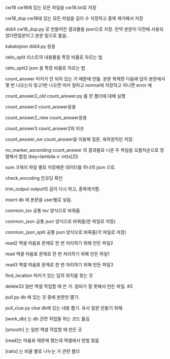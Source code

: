 cw18    cw18에 있는 모든 파일을 cw18.txt로 저장

cw18_dup    cw18에 있는 모든 파일을 길이 수 지정하고 중복 제거해서 저장

didi4   cw18_dup.py 로 만들어진 결과물을 json으로 저장. 만약 본문이 이전에 사용되 었다면질문이그 본문 밑으로 붙음..

kakatojson  didi4.py 응용

ratio_split 리스트의 내용물을 특정 비율로 자르는 법

ratio_split2    json 을 특정 비율로 자르는 법

count_answer    마커가 안 되어 있는 거 때문에 만듦. 본문 복제한 다음에 답이 본문에서 몇 번 나오는지 찾고1번 나오면 마커 칠하고 normal에 저장하고  아니면 error 에

count_answer2_old   count_answer.py 를 한 폴더에 대해 실행

count_answer2   count_answer응용

count_answer2_new   count_answer응용

count_answer3   count_answer2와 비슷

count_answer_sw count_answer을 이용해 질문, 육하원칙만 저장.

no_marker_ascending count_answer 의 결과물로 나온 두 파일을 오름차순으로 정렬해서 합침 (key=lambda x: int(x[2])

sum 크웍이 파일 별로 저장해준 데이터를 하나의 json 으로.

check_encoding  인코딩 확인

trim_output output의 길이 다시 하고, 중복제거함.

insert  db 에 본문을 user별로 넣음.

common_tsv  공통 tsv 양식으로 바꿔줌

common_json 공통 json 양식으로 바꿔줌(한 파일로 저장)

common_json_split   공통 json 양식으로 바꿔줌(각 파일로 저장)

read2   엑셀 따옴표 문제로 한 번 처리하기 위해 만든 파일2

read    엑셀 따옴표 문제로 한 번 처리하기 위해 만든 파일1

read3   엑셀 따옴표 문제로 한 번 처리하기 위해 만든 파일3

find_location   마커가 있는 답의 위치를 찾는 것

delete33    일반 엑셀 작업할 때 쓴 거. 알바가 잘 못해서 만든 파일. #3

pull.py db 에 있는 것 중에 본문만 뽑기.

pull_clue.py    clue db에 있는 내용 뽑기. 유사 질문 만들기 위해.

[work_db] 는 db 관련 작업들 하는 코드 옮김

[smooth] 는 일반 엑셀 작업할 때 만든 곳

[read]는 따옴표 때문에 했는데 엑셀에서 방법 찾음

[ratio] 는 비율 별로 나누는 거 관련 폴더
